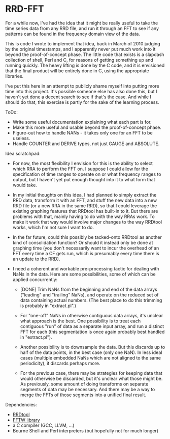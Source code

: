 RRD-FFT
=======

For a while now, I've had the idea that it might be really useful to take the
time series data from any RRD file, and run it through an FFT to see if any
patterns can be found in the frequency domain view of the data.

This is code I wrote to implement that idea, back in March of 2010 judging by
the original timestamps, and I apparently never put much work into it beyond
the proof-of-concept phase.  The little code that exists is a slapdash
collection of shell, Perl and C, for reasons of getting something up and
running quickly.  The heavy lifting is done by the C code, and it is envisioned
that the final product will be entirely done in C, using the appropriate
libraries.

I've put this here in an attempt to publicly shame myself into putting more
time into this project.  It's possible someone else has also done this, but I
haven't yet done a decent search to see if that's the case.  And while I should
do that, this exercise is partly for the sake of the learning process.

ToDo:
 - Write some useful documentation explaining what each part is for.
 - Make this more useful and usable beyond the proof-of-concept phase.
 - Figure-out how to handle NANs - it takes only one for an FFT to be useless.
 - Handle COUNTER and DERIVE types, not just GAUGE and ABSOLUTE.

Idea scratchpad:

 - For now, the most flexibility I envision for this is the ability to select
which RRA to perform the FFT on.  I suppose I could allow for the specification
of time ranges to operate on or what frequency ranges to output, but I haven't
yet put enough thought into it to what form that would take.

 - In my initial thoughts on this idea, I had planned to simply extract the RRD
data, transform it with an FFT, and stuff the new data into a new RRD file (or
a new RRA in the same RRD), so that I could leverage the existing graphing
features that RRDtool has built-in to it.  But there are problems with that,
mainly having to do with the way RRAs work.  To make it work that way would
involve major changes to the way RRDtool works, which I'm not sure I want to
do.

 - In the far future, could this possibly be tacked-onto RRDtool as another
kind of consolidation function?  Or should it instead only be done at graphing
time (you don't necessarily want to incur the overhead of an FFT every time a
CF gets run, which is presumably every time there is an update to the RRD).

 - I need a coherent and workable pre-processing tactic for dealing with NaNs
in the data.  Here are some possibilities, some of which can be applied
concurrently:

   - [DONE] Trim NaNs from the beginning and end of the data arrays ("leading"
  and "trailing" NaNs), and operate on the reduced set of data containing
  actual numbers.  (The best place to do this trimming is probably in
  "extract.pl".)

   - For "one-off" NaNs in otherwise contiguous data arrays, it's unclear what
  approach is the best.  One possibility is to treat each contiguous "run" of
  data as a separate input array, and run a distinct FFT for each (this
  segmentation is once again probably best handled in "extract.pl").

   - Another possibility is to downsample the data.  But this discards up to
  half of the data points, in the best case (only one NaN).  In less ideal
  cases (multiple embedded NaNs which are not aligned to the same periodicity),
  it discards perhaps more.

   - For the previous case, there may be strategies for keeping data that would
  otherwise be discarded, but it's unclear what those might be.  As previously,
  some amount of doing transforms on separate segments of data may be
  necessary.  And there may be a way to merge the FFTs of those segments into a
  unified final result.

Dependencies:

 - [RRDtool](http://www.rrdtool.org)
 - [FFTW library](http://www.fftw.org)
 - a C compiler (GCC, LLVM, ...)
 - Bourne Shell and Perl interpreters (but hopefully not for much longer)
